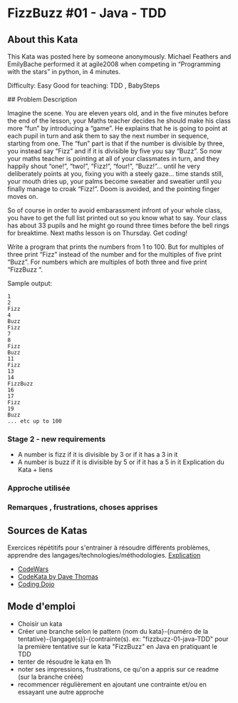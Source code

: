 # FizzBuzz #01 - Java - TDD

## About this Kata
This Kata was posted here by someone anonymously. Michael Feathers and EmilyBache performed it at agile2008 when competing in “Programming with the stars” in python, in 4 minutes.

Difficulty: Easy Good for teaching: TDD , BabySteps

## Problem Description

Imagine the scene. You are eleven years old, and in the five minutes before 
the end of the lesson, your Maths teacher decides he should make his 
class more “fun” by introducing a “game”. He explains that he is going to 
point at each pupil in turn and ask them to say the next number in sequence, 
starting from one. The “fun” part is that if the number is divisible by three, 
you instead say “Fizz” and if it is divisible by five you say “Buzz”. So now 
your maths teacher is pointing at all of your classmates in turn, and they 
happily shout “one!”, “two!”, “Fizz!”, “four!”, “Buzz!”… until he very 
deliberately points at you, fixing you with a steely gaze… time stands still, 
your mouth dries up, your palms become sweatier and sweatier until you 
finally manage to croak “Fizz!”. Doom is avoided, and the pointing finger 
moves on.

So of course in order to avoid embarassment infront of your whole class, you 
have to get the full list printed out so you know what to say. Your class has 
about 33 pupils and he might go round three times before the bell rings for 
breaktime. Next maths lesson is on Thursday. Get coding!

Write a program that prints the numbers from 1 to 100. But for multiples of 
three print “Fizz” instead of the number and for the multiples of five print 
“Buzz”. For numbers which are multiples of both three and five print 
“FizzBuzz “.

Sample output:

```
1
2
Fizz
4
Buzz
Fizz
7
8
Fizz
Buzz
11
Fizz
13
14
FizzBuzz
16
17
Fizz
19
Buzz
... etc up to 100
```

### Stage 2 - new requirements

 * A number is fizz if it is divisible by 3 or if it has a 3 in it
 * A number is buzz if it is divisible by 5 or if it has a 5 in it
Explication du Kata + liens

### Approche utilisée


### Remarques , frustrations, choses apprises

## Sources de Katas

Exercices répétitifs pour s'entrainer à résoudre différents problèmes, apprendre des langages/technologies/méthodologies.
[Explication](http://codekata.com/kata/kata-kumite-koan-and-dreyfus/)

* [CodeWars](https://www.codewars.com)
* [CodeKata by Dave Thomas](http://codekata.com/)
* [Coding Dojo](http://codingdojo.org/kata/)

## Mode d'emploi

* Choisir un kata
* Créer une branche selon le pattern {nom du kata}-{numéro de la tentative}-{langage(s)}-{contrainte(s). ex: "fizzbuzz-01-java-TDD" pour la première tentative sur le kata "FizzBuzz" en Java en pratiquant le TDD
* tenter de résoudre le kata en 1h
* noter ses impressions, frustrations, ce qu'on a appris sur ce readme (sur la branche créée)
* recommencer régulièrement en ajoutant une contrainte et/ou en essayant une autre approche
